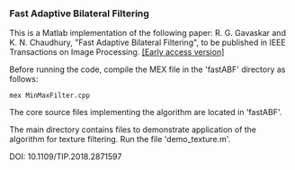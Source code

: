 
### Fast Adaptive Bilateral Filtering

This is a Matlab implementation of the following paper:
R. G. Gavaskar and K. N. Chaudhury, "Fast Adaptive Bilateral Filtering", to be published in IEEE Transactions on Image Processing.
[[Early access version]](https://ieeexplore.ieee.org/document/8469064/)

Before running the code, compile the MEX file in the 'fastABF' directory as follows:
```
mex MinMaxFilter.cpp
```

The core source files implementing the algorithm are located in 'fastABF'.

The main directory contains files to demonstrate application of the algorithm for texture filtering. Run the file 'demo_texture.m'.

DOI: 10.1109/TIP.2018.2871597

